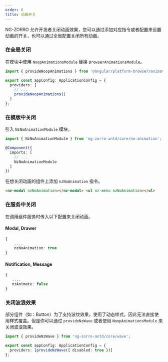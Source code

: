 ```yaml
---
order: 8
title: 动画开关
---
```


NG-ZORRO 允许开发者关闭动画效果，您可以通过添加对应指令或者配置来设置动画的开关，也可以通过全局配置关闭所有动画。

### 在全局关闭

在模块中使用 `NoopAnimationsModule` 替换 `BrowserAnimationsModule`。

```ts
import { provideNoopAnimations } from '@angular/platform-browser/animations';

export const appConfig: ApplicationConfig = {
  providers: [
    // ...
    provideNoopAnimations()
  ]
};
```

### 在模版中关闭

引入 `NzNoAnimationModule` 模块。

```ts
import { NzNoAnimationModule } from 'ng-zorro-antd/core/no-animation';

@Component({
  imports: [
    // ...
    NzNoAnimationModule
  ]
})
```

在想关闭动画的组件上添加 `nzNoAnimation` 指令。

```html
<nz-modal nzNoAnimation></nz-modal> <ul nz-menu nzNoAnimation></ul>
```

### 在服务中关闭

在调用组件服务时传入以下配置来关闭动画。

#### Modal, Drawer

```ts
{
    ...,
    nzNoAnimation: true
}
```

#### Notification, Message

```ts
{
   ...,
   nzAnimate: false
}
```

### 关闭波浪效果

部分组件（如：Button）为了支持波纹效果，使用了动态样式，因此无法直接使用样式覆盖。但是你可以通过 `provideNzWave`
或者使用 `NoopAnimationsModule` 来关闭波浪效果。

```ts
import { provideNzWave } from 'ng-zorro-antd/core/wave';

export const appConfig: ApplicationConfig = {
  providers: [provideNzWave({ disabled: true })]
};
```
